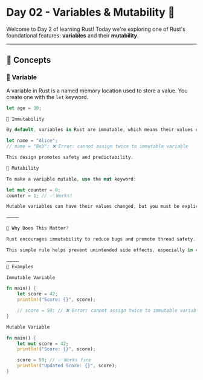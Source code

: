 # Day 02 - Variables & Mutability 🦀

Welcome to Day 2 of learning Rust! Today we're exploring one of Rust's foundational features: **variables** and their **mutability**.

---

## 📘 Concepts

### 🔹 Variable

A variable in Rust is a named memory location used to store a value. You create one with the `let` keyword.

```rust
let age = 30;

🔹 Immutability

By default, variables in Rust are immutable, which means their values cannot be changed after they’re bound.

let name = "Alice";
// name = "Bob"; ❌ Error: cannot assign twice to immutable variable

This design promotes safety and predictability.

🔹 Mutability

To make a variable mutable, use the mut keyword:

let mut counter = 0;
counter = 1; // ✅ Works!

Mutable variables can have their values changed, but you must be explicit about it—Rust won’t allow silent changes.

⸻

🧠 Why Does This Matter?

Rust encourages immutability to reduce bugs and promote thread safety. When you make a variable mutable, you’re telling the compiler and readers of your code: “this might change.”

This simple rule helps prevent unintended side effects, especially in concurrent programming.

⸻
🧪 Examples

Immutable Variable

fn main() {
    let score = 42;
    println!("Score: {}", score);

    // score = 50; // ❌ Error: cannot assign twice to immutable variable
}

Mutable Variable

fn main() {
    let mut score = 42;
    println!("Score: {}", score);

    score = 50; // ✅ Works fine
    println!("Updated Score: {}", score);
}